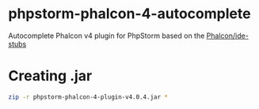 # phpstorm-phalcon-4-autocomplete
Autocomplete Phalcon v4 plugin for PhpStorm based on the [Phalcon/ide-stubs](https://github.com/phalcon/ide-stubs)

# Creating .jar
```bash
zip -r phpstorm-phalcon-4-plugin-v4.0.4.jar *
```
